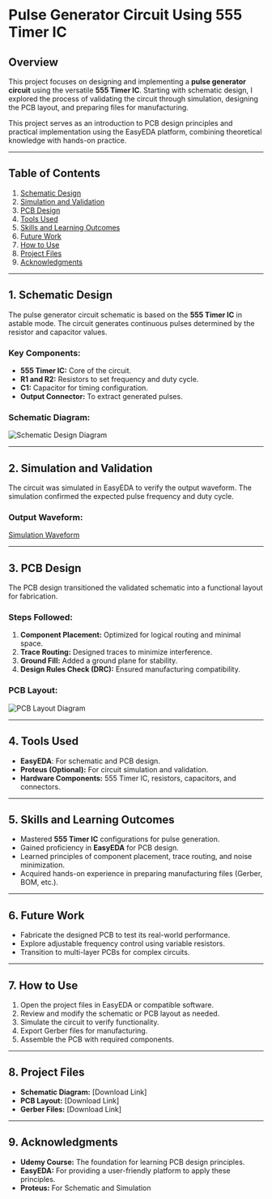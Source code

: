 # Pulse Generator Circuit Using 555 Timer IC  

## Overview  
This project focuses on designing and implementing a **pulse generator circuit** using the versatile **555 Timer IC**. Starting with schematic design, I explored the process of validating the circuit through simulation, designing the PCB layout, and preparing files for manufacturing.  

This project serves as an introduction to PCB design principles and practical implementation using the EasyEDA platform, combining theoretical knowledge with hands-on practice.

---

## Table of Contents  
1. [Schematic Design](#1-schematic-design)  
2. [Simulation and Validation](#2-simulation-and-validation)  
3. [PCB Design](#3-pcb-design)  
4. [Tools Used](#4-tools-used)  
5. [Skills and Learning Outcomes](#5-skills-and-learning-outcomes)  
6. [Future Work](#6-future-work)  
7. [How to Use](#7-how-to-use)  
8. [Project Files](#8-project-files)  
9. [Acknowledgments](#9-acknowledgments)  

---

## 1. Schematic Design  
The pulse generator circuit schematic is based on the **555 Timer IC** in astable mode. The circuit generates continuous pulses determined by the resistor and capacitor values.  

### **Key Components:**  
- **555 Timer IC:** Core of the circuit.  
- **R1 and R2:** Resistors to set frequency and duty cycle.  
- **C1:** Capacitor for timing configuration.  
- **Output Connector:** To extract generated pulses.  

### **Schematic Diagram:**  
![Schematic Design Diagram](https://github.com/user-attachments/assets/9f359c5f-d631-4f2f-baf2-66d68f38c92d)

---

## 2. Simulation and Validation  
The circuit was simulated in EasyEDA to verify the output waveform. The simulation confirmed the expected pulse frequency and duty cycle.  

### **Output Waveform:**  
[Simulation Waveform](www.linkedin.com/in/swaroop2sky)  

---

## 3. PCB Design  
The PCB design transitioned the validated schematic into a functional layout for fabrication.  

### **Steps Followed:**  
1. **Component Placement:** Optimized for logical routing and minimal space.  
2. **Trace Routing:** Designed traces to minimize interference.  
3. **Ground Fill:** Added a ground plane for stability.  
4. **Design Rules Check (DRC):** Ensured manufacturing compatibility.  

### **PCB Layout:**  
![PCB Layout Diagram](https://github.com/user-attachments/assets/bb5c15db-1801-4fb2-85c9-bf3aeb6dfc2a)


---

## 4. Tools Used  
- **EasyEDA**: For schematic and PCB design.  
- **Proteus (Optional):** For circuit simulation and validation.  
- **Hardware Components:** 555 Timer IC, resistors, capacitors, and connectors.  

---

## 5. Skills and Learning Outcomes  
- Mastered **555 Timer IC** configurations for pulse generation.  
- Gained proficiency in **EasyEDA** for PCB design.  
- Learned principles of component placement, trace routing, and noise minimization.  
- Acquired hands-on experience in preparing manufacturing files (Gerber, BOM, etc.).  

---

## 6. Future Work  
- Fabricate the designed PCB to test its real-world performance.  
- Explore adjustable frequency control using variable resistors.  
- Transition to multi-layer PCBs for complex circuits.  

---

## 7. How to Use  
1. Open the project files in EasyEDA or compatible software.  
2. Review and modify the schematic or PCB layout as needed.  
3. Simulate the circuit to verify functionality.  
4. Export Gerber files for manufacturing.  
5. Assemble the PCB with required components.  

---

## 8. Project Files  
- **Schematic Diagram:** [Download Link]  
- **PCB Layout:** [Download Link]  
- **Gerber Files:** [Download Link]  

---

## 9. Acknowledgments  
- **Udemy Course:** The foundation for learning PCB design principles.  
- **EasyEDA:** For providing a user-friendly platform to apply these principles.
- **Proteus:** For Schematic and Simulation 
